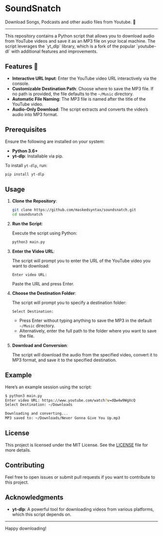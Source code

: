 
# SoundSnatch
Download Songs, Podcasts and other audio files from Youtube. 🎵
<hr>
This repository contains a Python script that allows you to download audio from YouTube videos and save it as an MP3 file on your local machine. The script leverages the `yt_dlp` library, which is a fork of the popular `youtube-dl` with additional features and improvements.

## Features 🚀

- **Interactive URL Input**: Enter the YouTube video URL interactively via the console.
- **Customizable Destination Path**: Choose where to save the MP3 file. If no path is provided, the file defaults to the `~/Music` directory.
- **Automatic File Naming**: The MP3 file is named after the title of the YouTube video.
- **Audio-Only Download**: The script extracts and converts the video’s audio into MP3 format.

## Prerequisites

Ensure the following are installed on your system:

- **Python 3.6+**
- **yt-dlp**: Installable via pip.

To install `yt-dlp`, run:

```bash
pip install yt-dlp
```

## Usage

1. **Clone the Repository**:

   ```bash
   git clone https://github.com/maskedsyntax/soundsnatch.git
   cd soundsnatch
   ```

2. **Run the Script**:

   Execute the script using Python:

   ```bash
   python3 main.py
   ```

3. **Enter the Video URL**:

   The script will prompt you to enter the URL of the YouTube video you want to download:

   ```
   Enter video URL:
   ```

   Paste the URL and press Enter.

4. **Choose the Destination Folder**:

   The script will prompt you to specify a destination folder:

   ```
   Select Destination:
   ```

   - Press Enter without typing anything to save the MP3 in the default `~/Music` directory.
   - Alternatively, enter the full path to the folder where you want to save the file.

5. **Download and Conversion**:

   The script will download the audio from the specified video, convert it to MP3 format, and save it to the specified destination.

## Example

Here’s an example session using the script:

```bash
$ python3 main.py
Enter video URL: https://www.youtube.com/watch?v=dQw4w9WgXcQ
Select Destination: ~/Downloads

Downloading and converting...
MP3 saved to: ~/Downloads/Never Gonna Give You Up.mp3
```

## License

This project is licensed under the MIT License. See the [LICENSE](LICENSE) file for more details.

## Contributing

Feel free to open issues or submit pull requests if you want to contribute to this project.

## Acknowledgments

- **yt-dlp**: A powerful tool for downloading videos from various platforms, which this script depends on.

---

Happy downloading!

